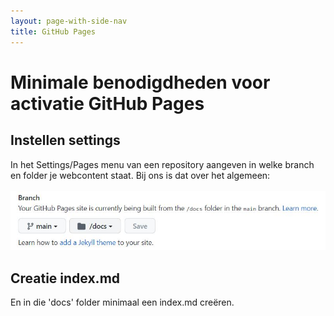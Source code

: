 ```yaml
---
layout: page-with-side-nav
title: GitHub Pages
---
```


# Minimale benodigdheden voor activatie GitHub Pages

## Instellen settings

In het Settings/Pages menu van een repository aangeven in welke branch en folder je webcontent staat.
Bij ons is dat over het algemeen: <br/><br/>
![GitHub-Pages.jpg](./GitHub-Pages.jpg)

## Creatie  index.md

En in die 'docs' folder minimaal een index.md creëren.
